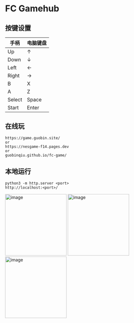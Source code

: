 # FC Gamehub

## 按键设置

| 手柄 | 电脑键盘 |
| -------- | ------------ |
| Up       | ↑            |
| Down     | ↓            |
| Left     | ←            |
| Right    | →            |
| B        | X            |
| A        | Z            |
| Select   | Space        |
| Start    | Enter        |

## 在线玩

```
https://game.guobin.site/
or
https://nesgame-f14.pages.dev
or
guobinqiu.github.io/fc-game/
```

## 本地运行

```
python3 -m http.server <port>
http://localhost:<port>/
```

<img width="200" alt="image" src="https://github.com/user-attachments/assets/b2133cbd-1b99-4d2d-bee8-5d523e69a741" />
<img width="200" alt="image" src="https://github.com/user-attachments/assets/ad330ce5-3207-4583-9c9c-2adbdd75e319" />
<img height="200" alt="image" src="https://github.com/user-attachments/assets/206ad0eb-a818-40ff-8651-68e4d4e33050" />


